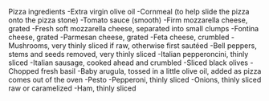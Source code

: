 Pizza ingredients
-Extra virgin olive oil
-Cornmeal (to help slide the pizza onto the pizza stone)
-Tomato sauce (smooth)
-Firm mozzarella cheese, grated
-Fresh soft mozzarella cheese, separated into small clumps
-Fontina cheese, grated
-Parmesan cheese, grated
-Feta cheese, crumbled
-Mushrooms, very thinly sliced if raw, otherwise first sautéed
-Bell peppers, stems and seeds removed, very thinly sliced
-Italian pepperoncini, thinly sliced
-Italian sausage, cooked ahead and crumbled
-Sliced black olives
-Chopped fresh basil
-Baby arugula, tossed in a little olive oil, added as pizza comes out of the oven
-Pesto
-Pepperoni, thinly sliced
-Onions, thinly sliced raw or caramelized
-Ham, thinly sliced